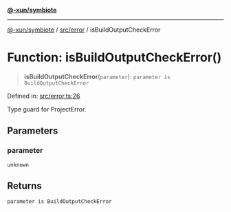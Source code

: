 [**@-xun/symbiote**](../../../README.md)

***

[@-xun/symbiote](../../../README.md) / [src/error](../README.md) / isBuildOutputCheckError

# Function: isBuildOutputCheckError()

> **isBuildOutputCheckError**(`parameter`): `parameter is BuildOutputCheckError`

Defined in: [src/error.ts:26](https://github.com/Xunnamius/symbiote/blob/62ec6fdd59d5511dd7b872237f3ff5bf7673e789/src/error.ts#L26)

Type guard for ProjectError.

## Parameters

### parameter

`unknown`

## Returns

`parameter is BuildOutputCheckError`
